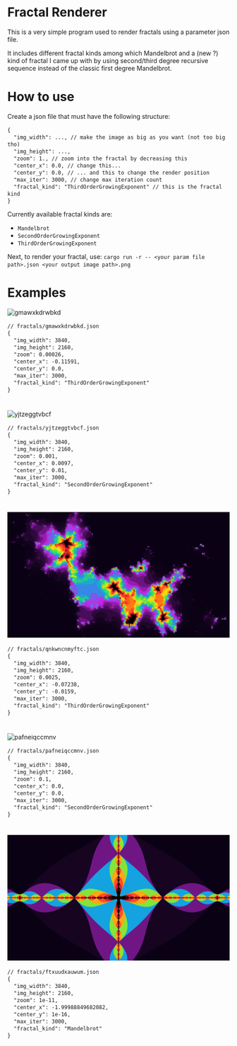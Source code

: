 # Fractal Renderer

This is a very simple program used to render fractals using a parameter json file.

It includes different fractal kinds among which Mandelbrot and a (new ?) kind of fractal I came up with by using second/third degree recursive sequence instead of the classic first degree Mandelbrot.

# How to use

Create a json file that must have the following structure:

```jsonc
{
  "img_width": ..., // make the image as big as you want (not too big tho)
  "img_height": ...,
  "zoom": 1., // zoom into the fractal by decreasing this
  "center_x": 0.0, // change this...
  "center_y": 0.0, // ... and this to change the render position
  "max_iter": 3000, // change max iteration count
  "fractal_kind": "ThirdOrderGrowingExponent" // this is the fractal kind
}
```

Currently available fractal kinds are:

- `Mandelbrot`
- `SecondOrderGrowingExponent`
- `ThirdOrderGrowingExponent`

Next, to render your fractal, use: `cargo run -r -- <your param file path>.json <your output image path>.png`

# Examples

![gmawxkdrwbkd](./fractals/gmawxkdrwbkd.png)

```jsonc
// fractals/gmawxkdrwbkd.json
{
  "img_width": 3840,
  "img_height": 2160,
  "zoom": 0.00026,
  "center_x": -0.11591,
  "center_y": 0.0,
  "max_iter": 3000,
  "fractal_kind": "ThirdOrderGrowingExponent"
}
```

#

![yjtzeggtvbcf](./fractals/yjtzeggtvbcf.png)

```jsonc
// fractals/yjtzeggtvbcf.json
{
  "img_width": 3840,
  "img_height": 2160,
  "zoom": 0.001,
  "center_x": 0.0097,
  "center_y": 0.01,
  "max_iter": 3000,
  "fractal_kind": "SecondOrderGrowingExponent"
}
```

#

![qnkwncnmyftc](./fractals/qnkwncnmyftc.png)

```jsonc
// fractals/qnkwncnmyftc.json
{
  "img_width": 3840,
  "img_height": 2160,
  "zoom": 0.0025,
  "center_x": -0.07238,
  "center_y": -0.0159,
  "max_iter": 3000,
  "fractal_kind": "ThirdOrderGrowingExponent"
}
```

#

![pafneiqccmnv](./fractals/pafneiqccmnv.png)

```jsonc
// fractals/pafneiqccmnv.json
{
  "img_width": 3840,
  "img_height": 2160,
  "zoom": 0.1,
  "center_x": 0.0,
  "center_y": 0.0,
  "max_iter": 3000,
  "fractal_kind": "SecondOrderGrowingExponent"
}
```

#

![ftxuudxauwum](./fractals/ftxuudxauwum.png)

```jsonc
// fractals/ftxuudxauwum.json
{
  "img_width": 3840,
  "img_height": 2160,
  "zoom": 1e-11,
  "center_x": -1.99988849682082,
  "center_y": 1e-16,
  "max_iter": 3000,
  "fractal_kind": "Mandelbrot"
}
```
